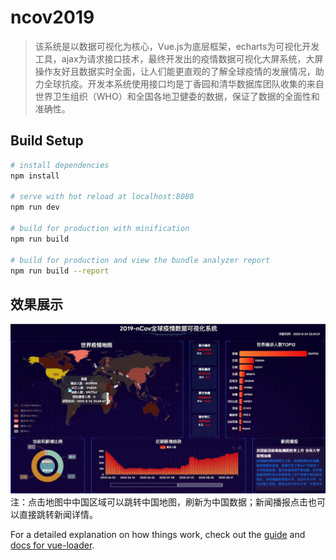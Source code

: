 # ncov2019

> 该系统是以数据可视化为核心，Vue.js为底层框架，echarts为可视化开发工具，ajax为请求接口技术，最终开发出的疫情数据可视化大屏系统，大屏操作友好且数据实时全面，让人们能更直观的了解全球疫情的发展情况，助力全球抗疫。开发本系统使用接口均是丁香园和清华数据库团队收集的来自世界卫生组织（WHO）和全国各地卫健委的数据，保证了数据的全面性和准确性。 

## Build Setup

``` bash
# install dependencies
npm install

# serve with hot reload at localhost:8080
npm run dev

# build for production with minification
npm run build

# build for production and view the bundle analyzer report
npm run build --report
```
## 效果展示
<img src="./src/assets/demo.jpg" alt="属性文本">
注：点击地图中中国区域可以跳转中国地图，刷新为中国数据；新闻播报点击也可以直接跳转新闻详情。

For a detailed explanation on how things work, check out the [guide](http://vuejs-templates.github.io/webpack/) and [docs for vue-loader](http://vuejs.github.io/vue-loader).





